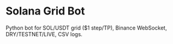 # Solana Grid Bot

Python bot for SOL/USDT grid ($1 step/TP), Binance WebSocket, DRY/TESTNET/LIVE, CSV logs.
